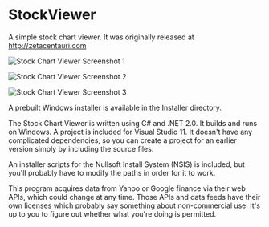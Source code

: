StockViewer
===========

A simple stock chart viewer. It was originally released at http://zetacentauri.com

![Stock Chart Viewer Screenshot 1](https://github.com/Xangis/StockViewer/blob/master/Images/CSCVScreen1.png)

![Stock Chart Viewer Screenshot 2](https://github.com/Xangis/StockViewer/blob/master/Images/CSCVScreen2.png)

![Stock Chart Viewer Screenshot 3](https://github.com/Xangis/StockViewer/blob/master/Images/CSCVScreen3.png)

A prebuilt Windows installer is available in the Installer directory.

The Stock Chart Viewer is written using C# and .NET 2.0.  It builds and runs on Windows.
A project is included for Visual Studio 11. It doesn't have any complicated dependencies,
so you can create a project for an earlier version simply by including the source files.

An installer scripts for the Nullsoft Install System (NSIS) is included, but you'll
probably have to modify the paths in order for it to work.

This program acquires data from Yahoo or Google finance via their web APIs, which could
change at any time. Those APIs and data feeds have their own licenses which probably say
something about non-commercial use. It's up to you to figure out whether what you're doing
is permitted.
